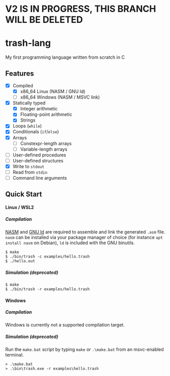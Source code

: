 # V2 IS IN PROGRESS, THIS BRANCH WILL BE DELETED


# trash-lang

My first programming language written from scratch in C

## Features
- [x] Compiled
  - [x] x86_64 Linux (NASM / GNU ld)
  - [ ] x86_64 Windows (NASM / MSVC link)
- [x] Statically typed
  - [x] Integer arithmetic
  - [x] Floating-point arithmetic
  - [x] Strings
- [x] Loops (`while`)
- [x] Conditionals (`if`/`else`)
- [x] Arrays
  - [ ] Constexpr-length arrays
  - [ ] Variable-length arrays
- [ ] User-defined procedures
- [ ] User-defined structures
- [x] Write to `stdout`
- [ ] Read from `stdin`
- [ ] Command line arguments

## Quick Start

#### Linux / WSL2

##### Compilation

[NASM](https://nasm.us/) and [GNU ld](https://www.gnu.org/software/binutils/) are required to assemble and link the generated `.asm` file. `nasm` can be installed via your package manager of choice (for instance `apt install nasm` on Debian), `ld` is included with the GNU binutils.

```console
$ make
$ ./bin/trash -c examples/hello.trash
$ ./hello.out
```

##### Simulation (deprecated)

```console
$ make
$ ./bin/trash -r examples/hello.trash
```

#### Windows

##### Compilation

Windows is currently not a supported compilation target.

##### Simulation (deprecated)

Run the `make.bat` script by typing `make` or `.\make.bat` from an msvc-enabled terminal.

```console
> .\make.bat
> .\bin\trash.exe -r examples\hello.trash
```
